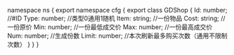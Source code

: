 namespace ns {
	export namespace cfg {
		export class GDShop {
			Id: number;		//#ID
			Type: number;		//类型0通用1随机
			Item: string;		//一份物品
			Cost: string;		//一份原价
			Min: number;		//一份最低成交价
			Max: number;		//一份最高成交价
			Num: number;		//生成份数
			Limit: number;		//本次刷新最多购买次数（通用不限制次数）
		}
	}
}